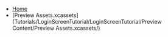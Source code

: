 <!-- docs/_sidebar.md -->
- [Home](/)
- [Preview Assets.xcassets](Tutorials/LoginScreenTutorial/LoginScreenTutorial/Preview Content/Preview Assets.xcassets/)